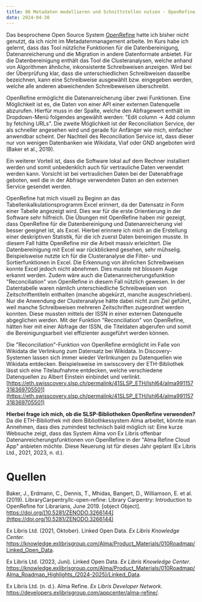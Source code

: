 ```yaml
---
title: 06 Metadaten modellieren und Schnittstellen nutzen - OpenRefine
date: 2024-04-30
---
```


Das besprochene Open Source System [OpenRefine](https://openrefine.org/) hatte ich bisher nicht genutzt, da ich nicht im Metadatenmanagement arbeite. Im Kurs habe ich gelernt, dass das Tool nützliche Funktionen für die Datenbereinigung, Datenanreicherung und die Migration in andere Datenformate anbietet.
Für die Datenbereinigung enthält das Tool die Clusteranalysen, welche anhand von Algorithmen ähnliche, inkonsistente Schreibweisen anzeigen. Wird bei der Überprüfung klar, dass die unterschiedlichen Schreibweisen dasselbe bezeichnen, kann eine Schreibweise ausgewählt bzw. eingegeben werden, welche alle anderen abweichenden Schreibeweisen überschreibt.

OpenRefine ermöglicht die Datenanreicherung über zwei Funktionen. Eine Möglichkeit ist es, die Daten von einer API einer externen Datenquelle abzurufen. Hierfür muss in der Spalte, welche den Abfragewert enthält im Dropdown-Menü folgendes angewählt werden: "Edit column -> Add column by fetching URLs". Die zweite Möglichkeit ist der Reconciliation Service, der als schneller angesehen wird und gerade für Anfänger wie mich, einfacher anwendbar scheint. Der Nachteil des Reconciliation Service ist, dass dieser nur von wenigen Datenbanken wie Wikidata, Viaf oder GND angeboten wird (Baker et al., 2019).

Ein weiterer Vorteil ist, dass die Software lokal auf dem Rechner installiert werden und somit unbedenklich auch für vertrauliche Daten verwendet werden kann. Vorsicht ist bei vertraulichen Daten bei der Datenabfrage geboten, weil die in der Abfrage verwendeten Daten an den externen Service gesendet werden. 

OpenRefine hat mich visuell zu Beginn an das Tabellenkalkulationsprogramm Excel erinnert, da der Datensatz in Form einer Tabelle angezeigt wird. Dies war für die erste Orientierung in der Software sehr hilfreich. Die Übungen mit OpenRefine haben mir gezeigt, dass OpenRefine für die Datenbereinigung und Datenanreicherung viel besser geeignet ist, als Excel. Hierbei erinnere ich mich an die Erstellung einer deskriptiven Statistik, für die ich zuerst Daten bereinigen musste. In diesem Fall hätte OpenRefine mir die Arbeit massiv erleichtert. Die Datenbereinigung mit Excel war rückblickend gesehen, sehr mühselig. Beispielsweise nutzte ich für die  Clusteranalyse die Filter- und Sortierfunktionen in Excel. Die Erkennung von ähnlichen Schreibweisen konnte Excel jedoch nicht abnehmen. Dies musste mit blossem Auge erkannt werden. Zudem wäre auch die Datenanreicherungsfunktion "Reconciliation" von OpenRefine in diesem Fall nützlich gewesen. In der Datentabelle waren nämlich unterschiedliche Schreibweisen von Zeitschriftentiteln enthalten (manche abgekürzt, manche ausgeschrieben). Nur die Anwendung der Clusteranalyse hätte dabei nicht zum Ziel geführt, weil manche Schreibweisen mehreren Zeitschriften zugeordnet werden konnten. Diese mussten mittels der ISSN in einer externen Datenquelle abgeglichen werden. Mit der Funktion "Reconciliation" von OpenRefine, hätten hier mit einer Abfrage der ISSN, die Titeldaten abgerufen und somit die Bereinigungsarbeit viel effizienter ausgeführt werden können. 

Die "Reconciliation"-Funktion von OpenRefine ermöglicht im Falle von Wikidata die Verlinkung zum Datensatz bei Wikidata. In Discovery-Systemen lassen sich immer wieder Verlinkungen zu Datenquellen wie Wikidata entdecken. Beispielsweise im swisscovery der ETH-Bibliothek lässt sich eine Titelaufnahme entdecken, welche verschiedene Datenquellen zu Albert Einstein einbindet und verlinkt. [https://eth.swisscovery.slsp.ch/permalink/41SLSP_ETH/lshl64/alma991157318369705501](https://eth.swisscovery.slsp.ch/permalink/41SLSP_ETH/lshl64/alma991157318369705501)

**Hierbei frage ich mich, ob die SLSP-Bibliotheken OpenRefine verwenden?** Da die ETH-Bibliothek mit dem Bibliothkessystem Alma arbeitet, könnte man Annehmen, dass dies zumindest technisch bald möglich ist: Eine kurze Websuche zeigt, dass das System Alma von Ex Libris offenbar Datenanreicherungsfunktionen von OpenRefine in der "Alma Refine Cloud App" anbieten möchte. Diese Neuerung ist für dieses Jahr geplant (Ex Libris Ltd., 2021, 2023, n. d.).

# Quellen
Baker, J., Erdmann, C., Dennis, T., Mhidas, Bangert, D., Williamson, E. et al. (2019). LibraryCarpentry/lc-open-refine: Library Carpentry: Introduction to OpenRefine for Librarians, June 2019. [object Object]. https://doi.org/[10.5281/ZENODO.3266144](https://doi.org/10.5281/ZENODO.3266144)

Ex Libris Ltd. (2021, Oktober). Linked Open Data. _Ex Libris Knowledge Center_. https://knowledge.exlibrisgroup.com/Alma/Product_Materials/010Roadmap/Linked_Open_Data.

Ex Libris Ltd. (2023, Juni). Linked Open Data. _Ex Libris Knowledge Center_. https://knowledge.exlibrisgroup.com/Alma/Product_Materials/010Roadmap/Alma_Roadmap_Highlights_(2024-2025)/Linked_Data.

Ex Libris Ltd. (n. d.). Alma Refine. _Ex Libris Developer Network_. https://developers.exlibrisgroup.com/appcenter/alma-refine/.
